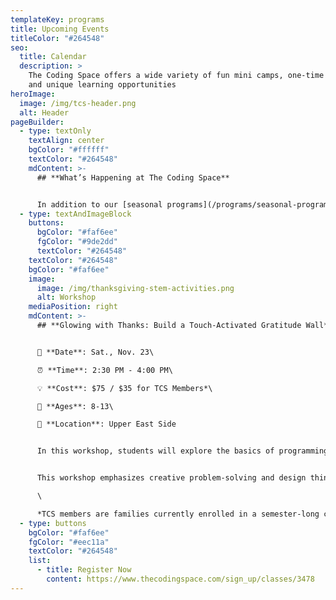 ```yaml
---
templateKey: programs
title: Upcoming Events
titleColor: "#264548"
seo:
  title: Calendar
  description: >
    The Coding Space offers a wide variety of fun mini camps, one-time events,
    and unique learning opportunities
heroImage:
  image: /img/tcs-header.png
  alt: Header
pageBuilder:
  - type: textOnly
    textAlign: center
    bgColor: "#ffffff"
    textColor: "#264548"
    mdContent: >-
      ## **What’s Happening at The Coding Space**


      In addition to our [seasonal programs](/programs/seasonal-programs), The Coding Space offers a wide variety of fun and educational camps, workshops, and special events. See what’s coming up and how your child can get involved.
  - type: textAndImageBlock
    buttons:
      bgColor: "#faf6ee"
      fgColor: "#9de2dd"
      textColor: "#264548"
    textColor: "#264548"
    bgColor: "#faf6ee"
    image:
      image: /img/thanksgiving-stem-activities.png
      alt: Workshop
    mediaPosition: right
    mdContent: >-
      ## **Glowing with Thanks: Build a Touch-Activated Gratitude Wall**


      📅 **Date**: Sat., Nov. 23\

      ⏰ **Time**: 2:30 PM - 4:00 PM\

      💡 **Cost**: $75 / $35 for TCS Members*\

      👥 **Ages**: 8-13\

      📍 **Location**: Upper East Side 


      In this workshop, students will explore the basics of programming and electrical circuits by creating a collaborative Gratitude Wall. They'll dive into cause and effect in programming, experiment with electronic components, and learn about conductivity, open and closed circuits, and parallel circuits. Using copper tape, students will craft paper circuits to light up LEDs, turning their notes of gratitude into interactive, glowing expressions. 


      This workshop emphasizes creative problem-solving and design thinking, merging art and technology to build a touch-responsive message display, encouraging students to reflect on the power of gratitude in a connected world.\

      \

      *﻿TCS members are families currently enrolled in a semester-long class. If you are a TCS member and would like to register, email admissions@thecodingspace.com for your special code. Not enrolled in our classes? [Browse our offerings here](https://thecodingspace.com/classes).
  - type: buttons
    bgColor: "#faf6ee"
    fgColor: "#eec11a"
    textColor: "#264548"
    list:
      - title: Register Now
        content: https://www.thecodingspace.com/sign_up/classes/3478
---
```

